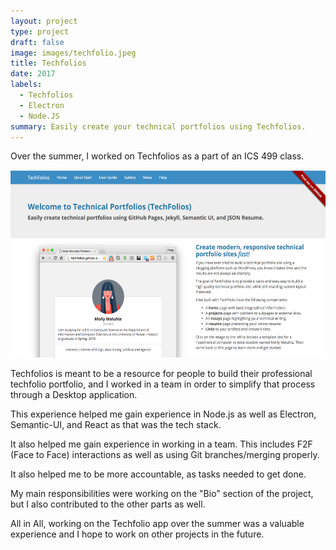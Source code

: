 ```yaml
---
layout: project
type: project
draft: false
image: images/techfolio.jpeg
title: Techfolios
date: 2017
labels:
  - Techfolios
  - Electron
  - Node.JS
summary: Easily create your technical portfolios using Techfolios.
---
```


Over the summer, I worked on Techfolios as a part of an ICS 499 class.

<center>
  <img style="height: 300px;" src="../images/techfolio_body.png"/>
</center>

Techfolios is meant to be a resource for people to build their professional techfolio portfolio, and I worked in a team in order to simplify that process through a Desktop application.

This experience helped me gain experience in Node.js as well as Electron, Semantic-UI, and React as that was the tech stack.

It also helped me gain experience in working in a team. This includes F2F (Face to Face) interactions as well as using Git branches/merging properly. 

It also helped me to be more accountable, as tasks needed to get done.

My main responsibilities were working on the "Bio" section of the project, but I also contributed to the other parts as well.

All in All, working on the Techfolio app over the summer was a valuable experience and I hope to work on other projects in the future.